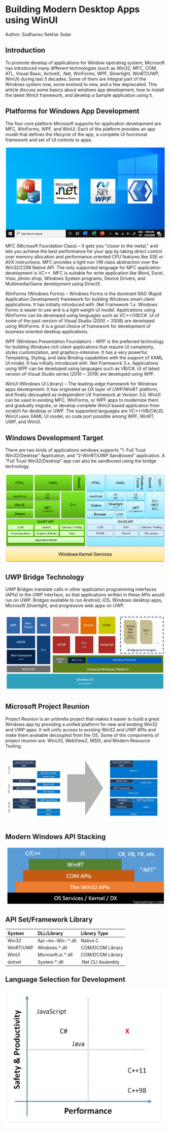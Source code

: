 # Building Modern Desktop Apps using WinUI
Author: Sudhansu Sekhar Sutar

## Introduction
To promote develop of applications for Window operating system, Microsoft has introduced many different technologies (such as Win32, MFC, COM, ATL, Visual Basic, ActiveX, .Net, WinForms, WPF, Silverlight, WinRT/UWP, WinUI) during last 3 decades. Some of them are integral part of the Windows system now, some evolved to new, and a few deprecated. This article discuss some basics about windows app development, how to install the latest WinUI framework, and develop a Sample application using it.

## Platforms for Windows App Development
The four core platform Microsoft supports for application development are MFC, WinForms, WPF, and WinUI. Each of the platform provides an app model that defines the lifecycle of the app, a complete UI functional framework and set of UI controls to apps. 

![alt text](../Images/Win_Dev_Platform.png)

MFC (Microsoft Foundation Class) – It gets you "closer to the metal," and lets you achieve the best performance for your app by taking direct control over memory allocation and performance oriented CPU features like SSE or AVX instructions. MFC provides a light non VM class abstraction over the Win32/COM Native API. The only supported language for MFC application development is VC++. MFC is suitable for write application like Word, Excel, Visio, photo shop, Windows System programs, Device Drivers, and Multimedia/Game development using DirectX.

WinForms (Windows Forms) – Windows Forms is the dominant RAD (Rapid Application Development) framework for building Windows smart client applications. It has initially introduced with .Net Framework 1.x. Windows Forms is easier to use and is a light weight UI model. Applications using WinForms can be developed using languages such as VC++/VB/C#. UI of some of the past version of Visual Studio (2000 ~ 2008) are developed using WinForms. It is a good choice of framework for development of business oriented desktop applications.

WPF (Windows Presentation Foundation) – WPF is the preferred technology for building Windows rich client applications that require UI complexity, styles customization, and graphics-intensive. It has a very powerful Templating, Styling, and data Binding capabilities with the support of XAML UI model. It has initially introduced with .Net Framework 3.x. Applications using WPF can be developed using languages such as VB/C#. UI of latest version of Visual Studio series (2010 ~ 2019) are developed using WPF.

WinUI (Windows UI Library) – The leading-edge framework for Windows apps development. It has originated as UX layer of UWP/WinRT platform, and finally decoupled as independent UX framework at Version 3.0. WinUI can be used in existing MFC, WinForms, or WPF apps to modernize them and gradually migrate, or develop complete WinUI based application from scratch for desktop or UWP. The supported languages are VC++/VB/C#/JS. WinUI uses XAML UI model, so code port possible among WPF, WinRT, UWP, and WinUI.

## Windows Development Target
There are two kinds of applications windows supports “1. Full Trust Win32/Desktop” Application, and “2-WinRT/UWP Sandboxed” application. A “Full Trust Win32/Desktop” app can also be sandboxed using the bridge technology.

![alt text](../Images/Dev_Platform_Diagram.png)
 
## UWP Bridge Technology
UWP Bridges translate calls in other application programming interfaces (APIs) to the UWP interface, so that applications written in these APIs would run on UWP. Bridges available to run Android, iOS, Windows desktop apps, Microsoft Silverlight, and progressive web apps on UWP.

![alt text](../Images/UWP_Architecture.png)

## Microsoft Project Reunion
Project Reunion is an umbrella project that makes it easier to build a great Windows app by providing a unified platform for new and existing Win32 and UWP apps. It will unify access to existing Win32 and UWP APIs and make them available decoupled from the OS. Some of the components of project reunion are: WinUI3, WebView2, MSIX, and Modern Resource Tooling.

![alt text](../Images/Evolving_Windows_Platform.jpg)

## Modern Windows API Stacking

![alt text](../Images/How_to_call_WinRT_API.png)

## API Set/Framework Library

| System        | DLL/Library        | Library Type      |
|:------------- |:-------------------|:------------------|
| Win32         | Api-ms-Win-*.dll   | Native C          |
| WinRT/UWP     | Windows.*.dll      | COM/DCOM Library  |
| WinUI 		      | Microsoft.ui.*.dll | COM/DCOM Library  |
| dotnet 		     | System.*.dll       | .Net CLI Assembly |

## Language Selection for Development

![alt text](../Images/X_marks_the_targeted_M_spot.png)
